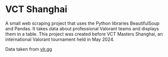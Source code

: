 # VCT Shanghai

A small web scraping project that uses the Python libraries BeautifulSoup and Pandas. It takes data about professional Valorant teams and displays them in a table. This project was created before VCT Masters Shanghai, an international Valorant tournament held in May 2024.

Data taken from [vlr.gg](vlr.gg)
